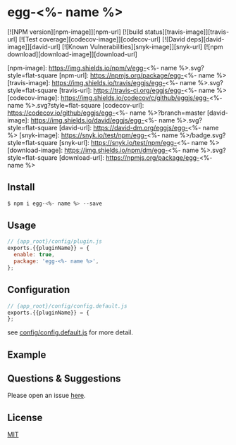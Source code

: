 # egg-<%- name %>

[![NPM version][npm-image]][npm-url]
[![build status][travis-image]][travis-url]
[![Test coverage][codecov-image]][codecov-url]
[![David deps][david-image]][david-url]
[![Known Vulnerabilities][snyk-image]][snyk-url]
[![npm download][download-image]][download-url]

[npm-image]: https://img.shields.io/npm/v/egg-<%- name %>.svg?style=flat-square
[npm-url]: https://npmjs.org/package/egg-<%- name %>
[travis-image]: https://img.shields.io/travis/eggjs/egg-<%- name %>.svg?style=flat-square
[travis-url]: https://travis-ci.org/eggjs/egg-<%- name %>
[codecov-image]: https://img.shields.io/codecov/c/github/eggjs/egg-<%- name %>.svg?style=flat-square
[codecov-url]: https://codecov.io/github/eggjs/egg-<%- name %>?branch=master
[david-image]: https://img.shields.io/david/eggjs/egg-<%- name %>.svg?style=flat-square
[david-url]: https://david-dm.org/eggjs/egg-<%- name %>
[snyk-image]: https://snyk.io/test/npm/egg-<%- name %>/badge.svg?style=flat-square
[snyk-url]: https://snyk.io/test/npm/egg-<%- name %>
[download-image]: https://img.shields.io/npm/dm/egg-<%- name %>.svg?style=flat-square
[download-url]: https://npmjs.org/package/egg-<%- name %>

<!--
Description here.
-->

## Install

```bash
$ npm i egg-<%- name %> --save
```

## Usage

```js
// {app_root}/config/plugin.js
exports.{{pluginName}} = {
  enable: true,
  package: 'egg-<%- name %>',
};
```

## Configuration

```js
// {app_root}/config/config.default.js
exports.{{pluginName}} = {
};
```

see [config/config.default.js](config/config.default.js) for more detail.

## Example

<!-- example here -->

## Questions & Suggestions

Please open an issue [here](https://github.com/eggjs/egg/issues).

## License

[MIT](LICENSE)

